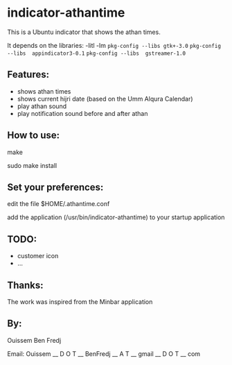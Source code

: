 # indicator-athantime
This is a Ubuntu indicator that shows the athan times.

It depends on the libraries: -litl -lm `pkg-config --libs gtk+-3.0` `pkg-config --libs  appindicator3-0.1` `pkg-config --libs  gstreamer-1.0`

Features:
- 
+ shows athan times
+ shows current hijri date (based on the Umm Alqura Calendar)
+ play athan sound
+ play notification sound before and after athan

How to use:
- 
make

sudo make install


Set your preferences:
- 
edit the file $HOME/.athantime.conf

add the application (/usr/bin/indicator-athantime) to your startup application


TODO:
- 
- customer icon
- ...


Thanks:
- 
The work was inspired from the Minbar application



By: 
- 
Ouissem Ben Fredj

Email: Ouissem  __ D O T __  BenFredj __  A T __ gmail __ D O T __ com
